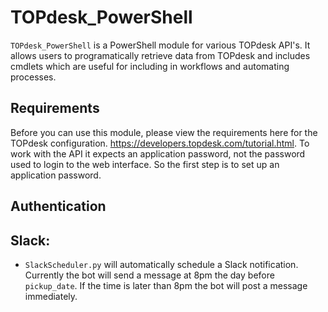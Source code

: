 # TOPdesk_PowerShell
`TOPdesk_PowerShell` is a PowerShell module for various TOPdesk API's. It allows users to programatically retrieve data from TOPdesk and includes cmdlets which are useful for including in workflows and automating processes. 

## Requirements
Before you can use this module, please view the requirements here for the TOPdesk configuration. https://developers.topdesk.com/tutorial.html. To work with the API it expects an application password, not the password used to login to the web interface. So the first step is to set up an application password. 

## Authentication


## Slack:
- `SlackScheduler.py` will automatically schedule a Slack notification. Currently the bot will send a message at 8pm the day before `pickup_date`. If the time is later than 8pm the bot will post a message immediately.